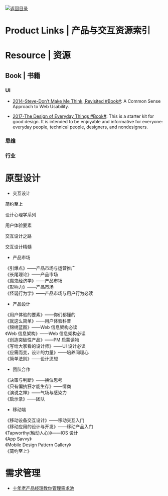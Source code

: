 [![返回目录](https://user-images.githubusercontent.com/5803001/38079637-ff0abcf0-3371-11e8-9b76-ad651620afc7.jpg)](https://github.com/wxyyxc1992/Awesome-Lists)

# Product Links | 产品与交互资源索引

# Resource | 资源

## Book | 书籍

### UI

- [2014-Steve-Don’t Make Me Think, Revisited #Book#](http://www.scottsdevelopers.com/dont-make-me-think-revisited.pdf): A Common Sense Approach to Web Usability.

- [2017-The Design of Everyday Things #Book#](http://www.nixdell.com/classes/HCI-and-Design-Spring-2017/The-Design-of-Everyday-Things-Revised-and-Expanded-Edition.pdf): This is a starter kit for good design. It is intended to be enjoyable and informative for everyone: everyday people, technical people, designers, and nondesigners.

### 思维

### 行业

# 原型设计

- 交互设计

简约至上

设计心理学系列

用户体验要素

交互设计之路

交互设计精髓

- 产品市场

《引爆点》——产品市场与运营推广  
《长尾理论》——产品市场  
《魔鬼经济学》——产品市场  
《影响力》——产品市场  
《怪诞行为学》——产品市场与用户行为必读

- 产品设计

《用户体验的要素》——你们都懂的  
《就这么简单》——用户体验科普  
《锦绣蓝图》——Web 信息架构必读  
《Web 信息架构》——Web 信息架构必读  
《创造突破性产品》——PM 启蒙读物  
《写给大家看的设计师》——UI 设计必读  
《应需而变，设计的力量》——培养同理心  
《简单法则》——设计思想

- 团队合作

《决策与判断》——换位思考  
《只有偏执狂才能生存》——情商  
《演说之禅》——气场与感染力  
《启示录》——团队

- 移动端

《移动设备交互设计》——移动交互入门  
《移动应用的设计与开发》——移动产品入门  
《Tapworthy(触动人心)》——IOS 设计  
《App Savvy》  
《Mobile Design Pattern Gallery》  
《简约至上》

# 需求管理

- [十年老产品经理教你管理需求池](http://www.woshipm.com/pmd/510851.html)
